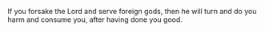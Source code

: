 If you forsake the Lord and serve foreign gods, then he will turn and do you harm and consume you, after having done you good.
